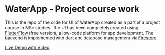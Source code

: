 ﻿# WaterApp - Project course work

This is the repo of the code for UI of WaterApp created as a part of a project course in MSc studies.
The UI has been completely created using [FlutterFlow](https://www.flutterflow.io/) (free version), a low-code platform for app development.
The backend is implemented with dart and database management via [Firestore](https://firebase.google.com/docs/firestore).

[Live Demo with Video](https://github.com/pebeliss/WaterApp-FlutterFlow-Project/docs/demo.html)

